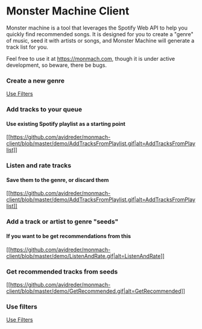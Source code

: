 # Monster Machine Client

Monster machine is a tool that leverages the Spotify Web API to help you quickly find recommended songs. It is designed for you to create a "genre" of music, seed it with artists or songs, and Monster Machine will generate a track list for you.

Feel free to use it at https://monmach.com, though it is under active development, so beware, there be bugs.

### Create a new genre
[Use Filters](demo/NewGenre.gif)
### Add tracks to your queue
#### Use existing Spotify playlist as a starting point
[[https://github.com/avidreder/monmach-client/blob/master/demo/AddTracksFromPlaylist.gif|alt=AddTracksFromPlaylist]]
### Listen and rate tracks
#### Save them to the genre, or discard them
[[https://github.com/avidreder/monmach-client/blob/master/demo/AddTracksFromPlaylist.gif|alt=AddTracksFromPlaylist]]
### Add a track or artist to genre "seeds"
#### If you want to be get recommendations from this
[[https://github.com/avidreder/monmach-client/blob/master/demo/ListenAndRate.gif|alt=ListenAndRate]]
### Get recommended tracks from seeds
[[https://github.com/avidreder/monmach-client/blob/master/demo/GetRecommended.gif|alt=GetRecommended]]
### Use filters
[Use Filters](https://cloud.githubusercontent.com/assets/4186882/25140599/c052d9f0-2415-11e7-9f5a-7ce5af6a6f28.gif)
